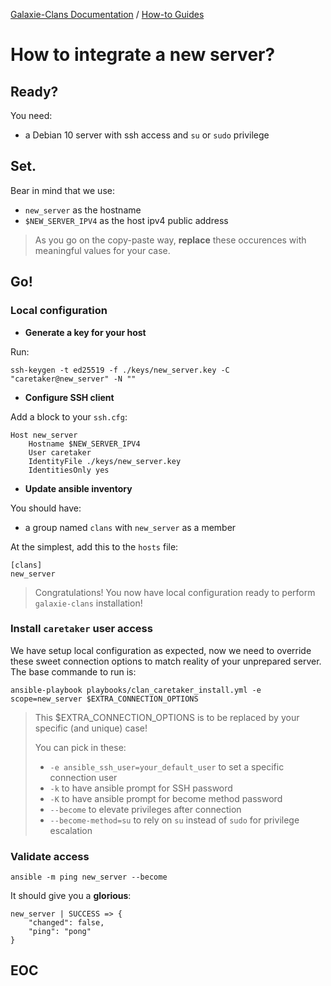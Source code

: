 [Galaxie-Clans Documentation](README.md) / [How-to Guides](_HOWTO__.md)

# How to integrate a new server?

## Ready?

You need:
* a Debian 10 server with ssh access and `su` or `sudo` privilege

## Set.

Bear in mind that we use:
* `new_server` as the hostname
* `$NEW_SERVER_IPV4` as the host ipv4 public address

> As you go on the copy-paste way, __replace__ these occurences with meaningful values for your case.


## Go!

### Local configuration

* __Generate a key for your host__

Run:
```
ssh-keygen -t ed25519 -f ./keys/new_server.key -C "caretaker@new_server" -N ""
```

* __Configure SSH client__

Add a block to your `ssh.cfg`:
```
Host new_server
    Hostname $NEW_SERVER_IPV4
    User caretaker
    IdentityFile ./keys/new_server.key
    IdentitiesOnly yes
```

* __Update ansible inventory__

You should have:
* a group named `clans` with `new_server` as a member

At the simplest, add this to the `hosts` file:
```
[clans]
new_server
```

> Congratulations! You now have local configuration ready to perform `galaxie-clans` installation!

### Install `caretaker` user access

We have setup local configuration as expected, now we need to override these sweet connection options to match
reality of your unprepared server. The base commande to run is:
```
ansible-playbook playbooks/clan_caretaker_install.yml -e scope=new_server $EXTRA_CONNECTION_OPTIONS
```

> This $EXTRA_CONNECTION_OPTIONS is to be replaced by your specific (and unique) case!
> 
> You can pick in these:
> * `-e ansible_ssh_user=your_default_user` to set a specific connection user
> * `-k` to have ansible prompt for SSH password
> * `-K` to have ansible prompt for become method password
> * `--become` to elevate privileges after connection
> * `--become-method=su` to rely on `su` instead of `sudo` for privilege escalation

### Validate access

```
ansible -m ping new_server --become
```

It should give you a __glorious__:
```
new_server | SUCCESS => {
    "changed": false,
    "ping": "pong"
}
```

## EOC